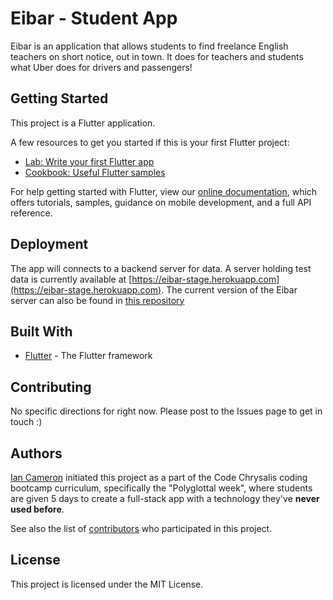 # Eibar - Student App

Eibar is an application that allows students to find freelance English teachers on short notice, out in town. It does for teachers and students what Uber does for drivers and passengers!

## Getting Started

This project is a Flutter application.

A few resources to get you started if this is your first Flutter project:

- [Lab: Write your first Flutter app](https://flutter.dev/docs/get-started/codelab)
- [Cookbook: Useful Flutter samples](https://flutter.dev/docs/cookbook)

For help getting started with Flutter, view our 
[online documentation](https://flutter.dev/docs), which offers tutorials, 
samples, guidance on mobile development, and a full API reference.

## Deployment

The app will connects to a backend server for data.
A server holding test data is currently available at [https://eibar-stage.herokuapp.com](https://eibar-stage.herokuapp.com).
The current version of the Eibar server can also be found in [this repository](https://)

## Built With

* [Flutter](https://flutter.dev/docs) - The Flutter framework

## Contributing

No specific directions for right now. Please post to the Issues page to get in touch :)

## Authors

[Ian Cameron](https://github.com/iankameron) initiated this project as a part of the Code Chrysalis coding bootcamp curriculum, specifically the "Polyglottal week", where students are given 5 days to create a full-stack app with a technology they've **never used before**.

See also the list of [contributors](https://github.com/your/project/contributors) who participated in this project.

## License

This project is licensed under the MIT License.